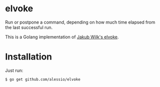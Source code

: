 # elvoke

Run or postpone a command, depending on how much time elapsed from the last successful run.

This is a Golang implementation of [Jakub Wilk's elvoke](https://github.com/jwilk/elvoke).

# Installation

Just run:

```
$ go get github.com/alessio/elvoke
```
